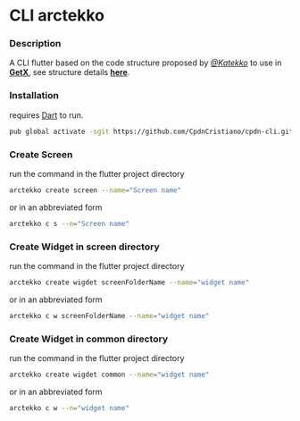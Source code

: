 # CLI arctekko
### Description
A CLI flutter based on the code structure proposed by [*@Katekko*](https://github.com/Katekko) to use in  [**GetX**](https://pub.dev/packages/get),
see structure details [**here**](https://github.com/Katekko/arctekko).

### Installation
requires [Dart](https://dart.dev/get-dart) to run.
```sh
pub global activate -sgit https://github.com/CpdnCristiano/cpdn-cli.git
```

### Create Screen
run the command in the flutter project directory
```sh
arctekko create screen --name="Screen name"
```
or in an abbreviated form
```sh
arctekko c s --n="Screen name"
```

### Create Widget in screen directory
run the command in the flutter project directory
```sh
arctekko create wigdet screenFolderName --name="widget name"
```
or in an abbreviated form
```sh
arctekko c w screenFolderName --name="widget name"
```
### Create Widget in common directory
run the command in the flutter project directory
```sh
arctekko create wigdet common --name="widget name"
```
or in an abbreviated form
```sh
arctekko c w --n="widget name"
```